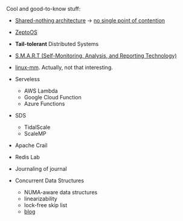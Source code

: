 Cool and good-to-know stuff:

- [Shared-nothing architecture](https://en.wikipedia.org/wiki/Shared-nothing_architecture) -> [no single point of contention](https://en.wikipedia.org/wiki/Reliability_engineering)

- [ZeptoOS](http://www.mcs.anl.gov/research/projects/zeptoos/)

- __Tail-tolerant__ Distributed Systems

- [S.M.A.R.T (Self-Monitoring, Analysis, and Reporting Technology)](https://en.wikipedia.org/wiki/S.M.A.R.T.)

- [linux-mm](https://linux-mm.org/LinuxMM). Actually, not that interesting.

- Serveless
    - AWS Lambda
    - Google Cloud Function
    - Azure Functions

- SDS
     - TidalScale
     - ScaleMP

- Apache Crail
- Redis Lab

- Journaling of journal

- Concurrent Data Structures
    - NUMA-aware data structures
    - linearizability
    - lock-free skip list
    - [blog](https://www.addthis.com/blog/2013/04/25/the-secret-life-of-concurrent-data-structures/)
